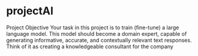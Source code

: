 # projectAI
Project Objective  Your task in this project is to train (fine-tune) a large language model. This model should become a domain expert, capable of generating informative, accurate, and contextually relevant text responses. Think of it as creating a knowledgeable consultant for the company
